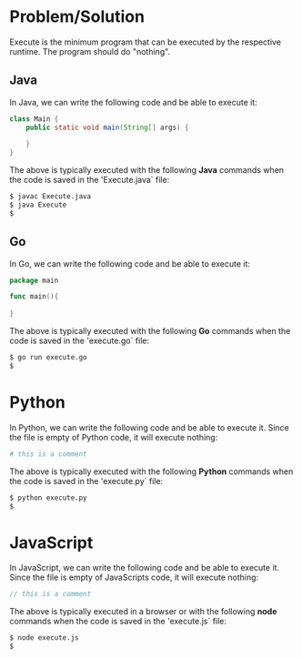 # Problem/Solution

Execute is the minimum program that can be executed by the
respective runtime.  The program should do "nothing".

## Java
In Java, we can write the following code and be able to execute it:

```java runnable
class Main {
    public static void main(String[] args) {
        
    }
}
```
The above is typically executed with the following **Java** commands when the code is saved in the 'Execute.java` file:

```bash
$ javac Execute.java
$ java Execute
$ 
```

## Go
In Go, we can write the following code and be able to execute it:

```go runnable
package main

func main(){
    
}
```
The above is typically executed with the following **Go** commands when the code is saved in the 'execute.go` file:

```bash
$ go run execute.go
$ 
```

# Python
In Python, we can write the following code and be able to execute it.  Since the file is empty of Python code, it will 
execute nothing:

```python runnable
# this is a comment
```
The above is typically executed with the following **Python** commands when the code is saved in the 'execute.py` file:

```bash
$ python execute.py
$
```

# JavaScript
In JavaScript, we can write the following code and be able to execute it.  Since the file is empty of JavaScripts code, it will 
execute nothing:

```javascript runnable
// this is a comment
```
The above is typically executed in a browser or with the following **node** commands when the code is saved in the 'execute.js` file:

```bash
$ node execute.js
$
```
